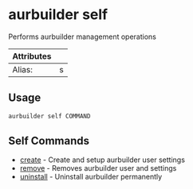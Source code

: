 # aurbuilder self

Performs aurbuilder management operations

| Attributes       | &nbsp;
|------------------|-------------
| Alias:           | s

## Usage

```bash
aurbuilder self COMMAND
```

## Self Commands

- [create](aurbuilder%20self%20create) - Create and setup aurbuilder user settings
- [remove](aurbuilder%20self%20remove) - Removes aurbuilder user and settings
- [uninstall](aurbuilder%20self%20uninstall) - Uninstall aurbuilder permanently


